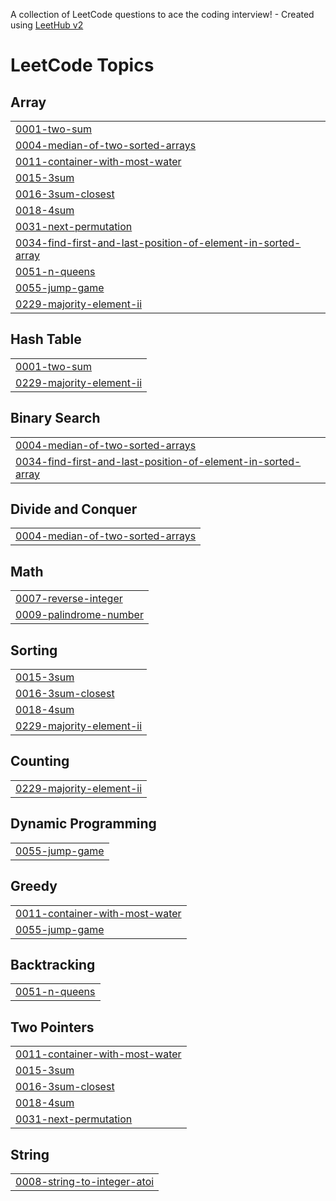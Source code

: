 A collection of LeetCode questions to ace the coding interview! - Created using [LeetHub v2](https://github.com/arunbhardwaj/LeetHub-2.0)
<!---LeetCode Topics Start-->
# LeetCode Topics
## Array
|  |
| ------- |
| [0001-two-sum](https://github.com/ErosxJack/LeetCode/tree/master/0001-two-sum) |
| [0004-median-of-two-sorted-arrays](https://github.com/ErosxJack/LeetCode/tree/master/0004-median-of-two-sorted-arrays) |
| [0011-container-with-most-water](https://github.com/ErosxJack/LeetCode/tree/master/0011-container-with-most-water) |
| [0015-3sum](https://github.com/ErosxJack/LeetCode/tree/master/0015-3sum) |
| [0016-3sum-closest](https://github.com/ErosxJack/LeetCode/tree/master/0016-3sum-closest) |
| [0018-4sum](https://github.com/ErosxJack/LeetCode/tree/master/0018-4sum) |
| [0031-next-permutation](https://github.com/ErosxJack/LeetCode/tree/master/0031-next-permutation) |
| [0034-find-first-and-last-position-of-element-in-sorted-array](https://github.com/ErosxJack/LeetCode/tree/master/0034-find-first-and-last-position-of-element-in-sorted-array) |
| [0051-n-queens](https://github.com/ErosxJack/LeetCode/tree/master/0051-n-queens) |
| [0055-jump-game](https://github.com/ErosxJack/LeetCode/tree/master/0055-jump-game) |
| [0229-majority-element-ii](https://github.com/ErosxJack/LeetCode/tree/master/0229-majority-element-ii) |
## Hash Table
|  |
| ------- |
| [0001-two-sum](https://github.com/ErosxJack/LeetCode/tree/master/0001-two-sum) |
| [0229-majority-element-ii](https://github.com/ErosxJack/LeetCode/tree/master/0229-majority-element-ii) |
## Binary Search
|  |
| ------- |
| [0004-median-of-two-sorted-arrays](https://github.com/ErosxJack/LeetCode/tree/master/0004-median-of-two-sorted-arrays) |
| [0034-find-first-and-last-position-of-element-in-sorted-array](https://github.com/ErosxJack/LeetCode/tree/master/0034-find-first-and-last-position-of-element-in-sorted-array) |
## Divide and Conquer
|  |
| ------- |
| [0004-median-of-two-sorted-arrays](https://github.com/ErosxJack/LeetCode/tree/master/0004-median-of-two-sorted-arrays) |
## Math
|  |
| ------- |
| [0007-reverse-integer](https://github.com/ErosxJack/LeetCode/tree/master/0007-reverse-integer) |
| [0009-palindrome-number](https://github.com/ErosxJack/LeetCode/tree/master/0009-palindrome-number) |
## Sorting
|  |
| ------- |
| [0015-3sum](https://github.com/ErosxJack/LeetCode/tree/master/0015-3sum) |
| [0016-3sum-closest](https://github.com/ErosxJack/LeetCode/tree/master/0016-3sum-closest) |
| [0018-4sum](https://github.com/ErosxJack/LeetCode/tree/master/0018-4sum) |
| [0229-majority-element-ii](https://github.com/ErosxJack/LeetCode/tree/master/0229-majority-element-ii) |
## Counting
|  |
| ------- |
| [0229-majority-element-ii](https://github.com/ErosxJack/LeetCode/tree/master/0229-majority-element-ii) |
## Dynamic Programming
|  |
| ------- |
| [0055-jump-game](https://github.com/ErosxJack/LeetCode/tree/master/0055-jump-game) |
## Greedy
|  |
| ------- |
| [0011-container-with-most-water](https://github.com/ErosxJack/LeetCode/tree/master/0011-container-with-most-water) |
| [0055-jump-game](https://github.com/ErosxJack/LeetCode/tree/master/0055-jump-game) |
## Backtracking
|  |
| ------- |
| [0051-n-queens](https://github.com/ErosxJack/LeetCode/tree/master/0051-n-queens) |
## Two Pointers
|  |
| ------- |
| [0011-container-with-most-water](https://github.com/ErosxJack/LeetCode/tree/master/0011-container-with-most-water) |
| [0015-3sum](https://github.com/ErosxJack/LeetCode/tree/master/0015-3sum) |
| [0016-3sum-closest](https://github.com/ErosxJack/LeetCode/tree/master/0016-3sum-closest) |
| [0018-4sum](https://github.com/ErosxJack/LeetCode/tree/master/0018-4sum) |
| [0031-next-permutation](https://github.com/ErosxJack/LeetCode/tree/master/0031-next-permutation) |
## String
|  |
| ------- |
| [0008-string-to-integer-atoi](https://github.com/ErosxJack/LeetCode/tree/master/0008-string-to-integer-atoi) |
<!---LeetCode Topics End-->